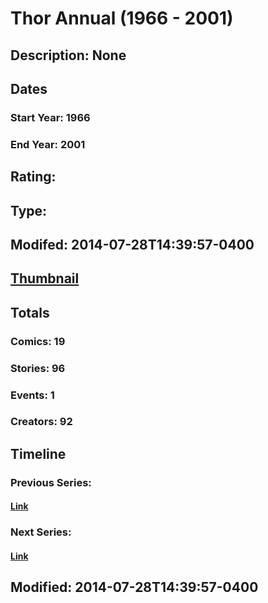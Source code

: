 # Thor Annual (1966 - 2001)
## Description: None
## Dates
### Start Year: 1966
### End Year: 2001
## Rating: 
## Type: 
## Modifed: 2014-07-28T14:39:57-0400
## [Thumbnail](http://i.annihil.us/u/prod/marvel/i/mg/1/e0/4bad2db4c7bf4.jpg)
## Totals
### Comics: 19
### Stories: 96
### Events: 1
### Creators: 92
## Timeline
### Previous Series: 
#### [Link]()
### Next Series: 
#### [Link]()
## Modified: 2014-07-28T14:39:57-0400